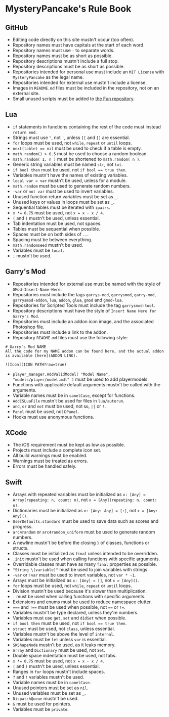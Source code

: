 # MysteryPancake's Rule Book
## GitHub
* Editing code directly on this site mustn't occur (too often).
* Repository names must have capitals at the start of each word.
* Repository names must use `-` to separate words.
* Repository names must be as short as possible.
* Repository descriptions mustn't include a full stop.
* Repository descriptions must be as short as possible.
* Repositories intended for personal use must include an `MIT License` with `MysteryPancake` as the legal name.
* Repositories intended for external use mustn't include a license.
* Images in `README.md` files must be included in the repository, not on an external site.
* Small unused scripts must be added to [the Fun repository](https://github.com/MysteryPancake/Fun).

## Lua
* `if` statements in functions containing the rest of the code must instead `return end`.
* Strings must use `"`, not `'`, unless `[[` and `]]` are essential.
* `for` loops must be used, not `while`, `repeat` or `until` loops.
* `next(table) == nil` must be used to check if a table is empty.
* `math.random() > 0.5` must be used to choose a random boolean.
* `math.random( 1, n )` must be shortened to `math.random( n )`.
* Generic string variables must be named `str`, not `txt`.
* `if bool then` must be used, not `if bool == true then`.
* Variables mustn't have the names of existing variables.
* `local var = var` mustn't be used, unless for a module.
* `math.random` must be used to generate random numbers.
* `-var` or `not var` must be used to invert variables.
* Unused function return variables must be set as `_`.
* Unused keys or values in loops must be set as `_`.
* Sequential tables must be iterated with `ipairs`.
* `x *= 0.75` must be used, not `x = x - x / 4`.
* `(` and `)` mustn't be used, unless essential.
* Tab indentation must be used, not spaces.
* Tables must be sequential when possible.
* Spaces must be on both sides of `..`.
* Spacing must be between everything.
* `math.randomseed` mustn't be used.
* Variables must be `local`.
* `;` mustn't be used.

## Garry's Mod
* Repositories intended for external use must be named with the style of `GMod-Insert-Name-Here`.
* Repositories must include the tags `garrys-mod`, `garrysmod`, `garry-mod`, `garrysmod-addon`, `lua`, `addon`, `glua`, `gmod` and `gmod-lua`.
* Repositories for Scripted Tools must include the tag `garrysmod-tool`.
* Repository descriptions must have the style of `Insert Name Here for Garry's Mod`.
* Repositories must include an addon icon image, and the associated Photoshop file.
* Repositories must include a link to the addon.
* Repository `README.md` files must use the following style:

```
# Garry's Mod NAME
All the code for my NAME addon can be found here, and the actual addon is available [here](ADDON LINK).

![Icon](ICON PATH?raw=true)
```
* `player_manager.AddValidModel( "Model Name", "models/player/model.mdl" )` must be used to add playermodels.
* Functions with applicable default arguments mustn't be called with the arguments.
* Variable names must be in `camelCase`, except for functions.
* `AddCSLuaFile` mustn't be used for files in `lua/autorun`.
* `and`, `or` and `not` must be used, not `&&`, `||` or `!`.
* `Panel` must be used, not `DPanel`.
* Hooks must use anonymous functions.

## XCode
* The iOS requirement must be kept as low as possible.
* Projects must include a complete icon set.
* All build warnings must be enabled.
* Warnings must be treated as errors.
* Errors must be handled safely.

## Swift
* Arrays with repeated variables must be initialized as `x: [Any] = Array(repeating: n, count: n)`, not `x = [Any](repeating: n, count: n)`.
* Dictionaries must be initialized as `x: [Any: Any] = [:]`, not `x = [Any: Any]()`.
* `UserDefaults.standard` must be used to save data such as scores and progress.
* `arc4random` or `arc4random_uniform` must be used to generate random numbers.
* A newline mustn't be before the closing `}` of classes, functions or structs.
* Classes must be initialized as `final` unless intended to be overridden.
* `.init` mustn't be used when calling functions with specific arguments.
* Overridable classes must have as many `final` properties as possible.
* `"String \(variable)"` must be used to join variables with strings.
* `-var` or `!var` must be used to invert variables, not `var * -1`.
* Arrays must be initialized as `x: [Any] = []`, not `x = [Any]()`.
* `for` loops must be used, not `while`, `repeat` or `until` loops.
* Division mustn't be used because it's slower than multiplication.
* `.` must be used when calling functions with specific arguments.
* Extensions and enums must be used to reduce namespace clutter.
* `===` and `!==` must be used when possible, not `==` or `!=`.
* Variables mustn't be type declared, unless they're numbers.
* Variables must use `get`, `set` and `didSet` when possible.
* `if bool then` must be used, not `if bool == true then`.
* `struct` must be used, not `class`, unless essential.
* Variables mustn't be above the level of `internal`.
* Variables must be `let` unless `var` is essential.
* `SKShapeNode` mustn't be used, as it leaks memory.
* `Array` and `Dictionary` must be used, not `Set`.
* Double space indentation must be used, not tabs.
* `x *= 0.75` must be used, not `x = x - x / 4`.
* `(` and `)` mustn't be used, unless essential.
* Ranges in `for` loops mustn't include spaces.
* `?` and `!` variables mustn't be used.
* Variable names must be in `camelCase`.
* Unused pointers must be set as `nil`.
* Unused variables must be set as `_`.
* `DispatchQueue` mustn't be used.
* `&` must be used for pointers.
* Variables must be `private`.
